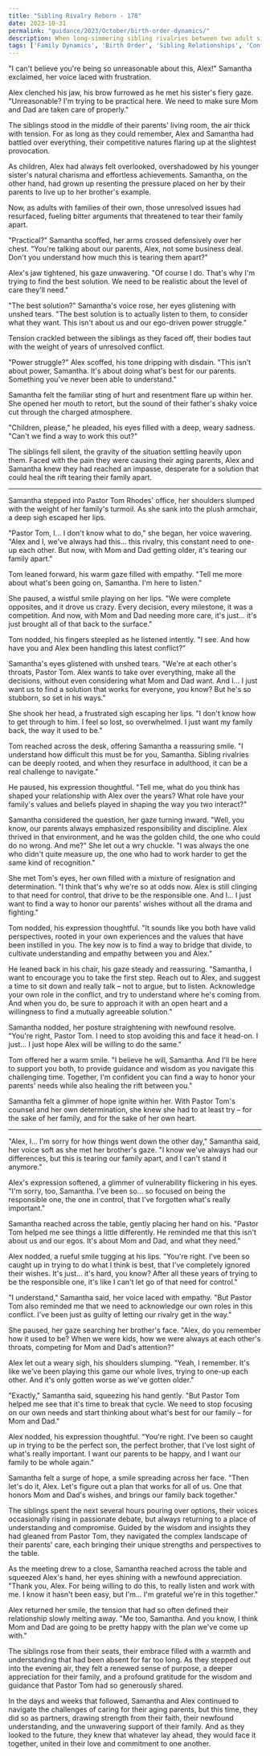 ```yaml
---
title: "Sibling Rivalry Reborn - 178"
date: 2023-10-31
permalink: "guidance/2023/October/birth-order-dynamics/"
description: When long-simmering sibling rivalries between two adult siblings threaten to tear their family apart, they seek the wisdom and guidance of Pastor Tom Rhodes to help them navigate their complex dynamics and find a path forward.
tags: ['Family Dynamics', 'Birth Order', 'Sibling Relationships', 'Conflict Resolution', 'Pastoral Guidance']
---
```

"I can't believe you're being so unreasonable about this, Alex!" Samantha exclaimed, her voice laced with frustration.

Alex clenched his jaw, his brow furrowed as he met his sister's fiery gaze. "Unreasonable? I'm trying to be practical here. We need to make sure Mom and Dad are taken care of properly."

The siblings stood in the middle of their parents' living room, the air thick with tension. For as long as they could remember, Alex and Samantha had battled over everything, their competitive natures flaring up at the slightest provocation.

As children, Alex had always felt overlooked, overshadowed by his younger sister's natural charisma and effortless achievements. Samantha, on the other hand, had grown up resenting the pressure placed on her by their parents to live up to her brother's example.

Now, as adults with families of their own, those unresolved issues had resurfaced, fueling bitter arguments that threatened to tear their family apart.

"Practical?" Samantha scoffed, her arms crossed defensively over her chest. "You're talking about our parents, Alex, not some business deal. Don't you understand how much this is tearing them apart?"

Alex's jaw tightened, his gaze unwavering. "Of course I do. That's why I'm trying to find the best solution. We need to be realistic about the level of care they'll need."

"The best solution?" Samantha's voice rose, her eyes glistening with unshed tears. "The best solution is to actually listen to them, to consider what they want. This isn't about us and our ego-driven power struggle."

Tension crackled between the siblings as they faced off, their bodies taut with the weight of years of unresolved conflict.

"Power struggle?" Alex scoffed, his tone dripping with disdain. "This isn't about power, Samantha. It's about doing what's best for our parents. Something you've never been able to understand."

Samantha felt the familiar sting of hurt and resentment flare up within her. She opened her mouth to retort, but the sound of their father's shaky voice cut through the charged atmosphere.

"Children, please," he pleaded, his eyes filled with a deep, weary sadness. "Can't we find a way to work this out?"

The siblings fell silent, the gravity of the situation settling heavily upon them. Faced with the pain they were causing their aging parents, Alex and Samantha knew they had reached an impasse, desperate for a solution that could heal the rift tearing their family apart.

***

Samantha stepped into Pastor Tom Rhodes' office, her shoulders slumped with the weight of her family's turmoil. As she sank into the plush armchair, a deep sigh escaped her lips.

"Pastor Tom, I... I don't know what to do," she began, her voice wavering. "Alex and I, we've always had this... this rivalry, this constant need to one-up each other. But now, with Mom and Dad getting older, it's tearing our family apart."

Tom leaned forward, his warm gaze filled with empathy. "Tell me more about what's been going on, Samantha. I'm here to listen."

She paused, a wistful smile playing on her lips. "We were complete opposites, and it drove us crazy. Every decision, every milestone, it was a competition. And now, with Mom and Dad needing more care, it's just... it's just brought all of that back to the surface."

Tom nodded, his fingers steepled as he listened intently. "I see. And how have you and Alex been handling this latest conflict?"

Samantha's eyes glistened with unshed tears. "We're at each other's throats, Pastor Tom. Alex wants to take over everything, make all the decisions, without even considering what Mom and Dad want. And I... I just want us to find a solution that works for everyone, you know? But he's so stubborn, so set in his ways."

She shook her head, a frustrated sigh escaping her lips. "I don't know how to get through to him. I feel so lost, so overwhelmed. I just want my family back, the way it used to be."

Tom reached across the desk, offering Samantha a reassuring smile. "I understand how difficult this must be for you, Samantha. Sibling rivalries can be deeply rooted, and when they resurface in adulthood, it can be a real challenge to navigate."

He paused, his expression thoughtful. "Tell me, what do you think has shaped your relationship with Alex over the years? What role have your family's values and beliefs played in shaping the way you two interact?"

Samantha considered the question, her gaze turning inward. "Well, you know, our parents always emphasized responsibility and discipline. Alex thrived in that environment, and he was the golden child, the one who could do no wrong. And me?" She let out a wry chuckle. "I was always the one who didn't quite measure up, the one who had to work harder to get the same kind of recognition."

She met Tom's eyes, her own filled with a mixture of resignation and determination. "I think that's why we're so at odds now. Alex is still clinging to that need for control, that drive to be the responsible one. And I... I just want to find a way to honor our parents' wishes without all the drama and fighting."

Tom nodded, his expression thoughtful. "It sounds like you both have valid perspectives, rooted in your own experiences and the values that have been instilled in you. The key now is to find a way to bridge that divide, to cultivate understanding and empathy between you and Alex."

He leaned back in his chair, his gaze steady and reassuring. "Samantha, I want to encourage you to take the first step. Reach out to Alex, and suggest a time to sit down and really talk – not to argue, but to listen. Acknowledge your own role in the conflict, and try to understand where he's coming from. And when you do, be sure to approach it with an open heart and a willingness to find a mutually agreeable solution."

Samantha nodded, her posture straightening with newfound resolve. "You're right, Pastor Tom. I need to stop avoiding this and face it head-on. I just... I just hope Alex will be willing to do the same."

Tom offered her a warm smile. "I believe he will, Samantha. And I'll be here to support you both, to provide guidance and wisdom as you navigate this challenging time. Together, I'm confident you can find a way to honor your parents' needs while also healing the rift between you."

Samantha felt a glimmer of hope ignite within her. With Pastor Tom's counsel and her own determination, she knew she had to at least try – for the sake of her family, and for the sake of her own heart.

***

"Alex, I... I'm sorry for how things went down the other day," Samantha said, her voice soft as she met her brother's gaze. "I know we've always had our differences, but this is tearing our family apart, and I can't stand it anymore."

Alex's expression softened, a glimmer of vulnerability flickering in his eyes. "I'm sorry, too, Samantha. I've been so... so focused on being the responsible one, the one in control, that I've forgotten what's really important."

Samantha reached across the table, gently placing her hand on his. "Pastor Tom helped me see things a little differently. He reminded me that this isn't about us and our egos. It's about Mom and Dad, and what they need."

Alex nodded, a rueful smile tugging at his lips. "You're right. I've been so caught up in trying to do what I think is best, that I've completely ignored their wishes. It's just... it's hard, you know? After all these years of trying to be the responsible one, it's like I can't let go of that need for control."

"I understand," Samantha said, her voice laced with empathy. "But Pastor Tom also reminded me that we need to acknowledge our own roles in this conflict. I've been just as guilty of letting our rivalry get in the way."

She paused, her gaze searching her brother's face. "Alex, do you remember how it used to be? When we were kids, how we were always at each other's throats, competing for Mom and Dad's attention?"

Alex let out a weary sigh, his shoulders slumping. "Yeah, I remember. It's like we've been playing this game our whole lives, trying to one-up each other. And it's only gotten worse as we've gotten older."

"Exactly," Samantha said, squeezing his hand gently. "But Pastor Tom helped me see that it's time to break that cycle. We need to stop focusing on our own needs and start thinking about what's best for our family – for Mom and Dad."

Alex nodded, his expression thoughtful. "You're right. I've been so caught up in trying to be the perfect son, the perfect brother, that I've lost sight of what's really important. I want our parents to be happy, and I want our family to be whole again."

Samantha felt a surge of hope, a smile spreading across her face. "Then let's do it, Alex. Let's figure out a plan that works for all of us. One that honors Mom and Dad's wishes, and brings our family back together."

The siblings spent the next several hours pouring over options, their voices occasionally rising in passionate debate, but always returning to a place of understanding and compromise. Guided by the wisdom and insights they had gleaned from Pastor Tom, they navigated the complex landscape of their parents' care, each bringing their unique strengths and perspectives to the table.

As the meeting drew to a close, Samantha reached across the table and squeezed Alex's hand, her eyes shining with a newfound appreciation. "Thank you, Alex. For being willing to do this, to really listen and work with me. I know it hasn't been easy, but I'm... I'm grateful we're in this together."

Alex returned her smile, the tension that had so often defined their relationship slowly melting away. "Me too, Samantha. And you know, I think Mom and Dad are going to be pretty happy with the plan we've come up with."

The siblings rose from their seats, their embrace filled with a warmth and understanding that had been absent for far too long. As they stepped out into the evening air, they felt a renewed sense of purpose, a deeper appreciation for their family, and a profound gratitude for the wisdom and guidance that Pastor Tom had so generously shared.

In the days and weeks that followed, Samantha and Alex continued to navigate the challenges of caring for their aging parents, but this time, they did so as partners, drawing strength from their faith, their newfound understanding, and the unwavering support of their family. And as they looked to the future, they knew that whatever lay ahead, they would face it together, united in their love and commitment to one another.

